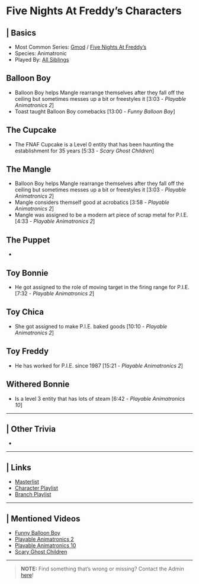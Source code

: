 # Five Nights At Freddy’s Characters  


## | Basics
- Most Common Series: [Gmod](6.Series/Gmod.html) / [Five Nights At Freddy’s](6.Series/FNAF.html)  
- Species: Animatronic  
- Played By: [All Siblings](./chapter_3.html)


## Balloon Boy
- Balloon Boy helps Mangle rearrange themselves after they fall off the ceiling but sometimes messes up a bit or freestyles it \[3:03 - *Playable Animatronics 2*]
- Toast taught Balloon Boy comebacks \[13:00 - *Funny Balloon Boy*]

## The Cupcake
- The FNAF Cupcake is a Level 0 entity that has been haunting the establishment for 35 years \[5:33 - *Scary Ghost Children*]

## The Mangle
- Balloon Boy helps Mangle rearrange themselves after they fall off the ceiling but sometimes messes up a bit or freestyles it \[3:03 - *Playable Animatronics 2*]
- Mangle considers themself good at acrobatics \[3:58 - *Playable Animatronics 2*]
- Mangle was assigned to be a modern art piece of scrap metal for P.I.E. \[4:33 - *Playable Animatronics 2*]

## The Puppet
- 

## Toy Bonnie
- He got assigned to the role of moving target in the firing range for P.I.E. \[7:32 - *Playable Animatronics 2*]

## Toy Chica
- She got assigned to make P.I.E. baked goods \[10:10 - *Playable Animatronics 2*]

## Toy Freddy
- He has worked for P.I.E. since 1987 \[15:21 - *Playable Animatronics 2*]

## Withered Bonnie
- Is a level 3 entity that has lots of steam \[6:42 - *Playable Animatronics 10*]

----

## | Other Trivia  
- 

----

## | Links  
- [Masterlist]()  
- [Character Playlist]()  
- [Branch Playlist]()  

----

## | Mentioned Videos
- [Funny Balloon Boy](https://youtu.be/EnoiRkmE1y8)
- [Playable Animatronics 2](https://youtu.be/_tv07JJ0HE8)
- [Playable Animatronics 10](https://youtu.be/2qdDjiasqEc)
- [Scary Ghost Children](https://youtu.be/mUAbzwh5m6U)

----

> **NOTE:** Find something that’s wrong or missing? Contact the Admin [here](../chapter_2.html)!